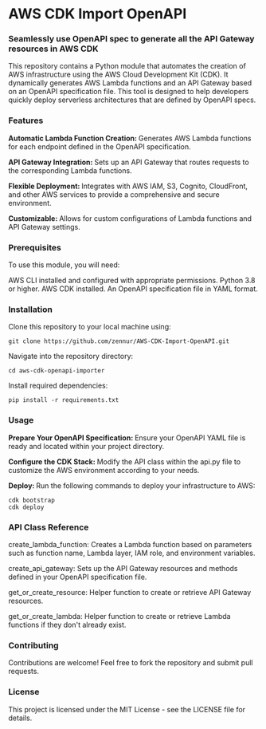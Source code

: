 # AWS CDK Import OpenAPI
### Seamlessly use OpenAPI spec to generate all the API Gateway resources in AWS CDK

This repository contains a Python module that automates the creation of AWS infrastructure using the AWS Cloud Development Kit (CDK). It dynamically generates AWS Lambda functions and an API Gateway based on an OpenAPI specification file. This tool is designed to help developers quickly deploy serverless architectures that are defined by OpenAPI specs.

### Features
<b> Automatic Lambda Function Creation: </b> Generates AWS Lambda functions for each endpoint defined in the OpenAPI specification.

<b> API Gateway Integration: </b> Sets up an API Gateway that routes requests to the corresponding Lambda functions.

<b> Flexible Deployment: </b> Integrates with AWS IAM, S3, Cognito, CloudFront, and other AWS services to provide a comprehensive and secure environment.

<b> Customizable: </b> Allows for custom configurations of Lambda functions and API Gateway settings.

### Prerequisites
To use this module, you will need:

AWS CLI installed and configured with appropriate permissions.
Python 3.8 or higher.
AWS CDK installed.
An OpenAPI specification file in YAML format.

### Installation
Clone this repository to your local machine using:
```shell
git clone https://github.com/zennur/AWS-CDK-Import-OpenAPI.git
```

Navigate into the repository directory:
```shell
cd aws-cdk-openapi-importer
```

Install required dependencies:
```shell
pip install -r requirements.txt
```

### Usage
<b> Prepare Your OpenAPI Specification: </b> Ensure your OpenAPI YAML file is ready and located within your project directory.

<b> Configure the CDK Stack: </b> Modify the API class within the api.py file to customize the AWS environment according to your needs.

<b> Deploy: </b> Run the following commands to deploy your infrastructure to AWS:
```shell
cdk bootstrap
cdk deploy
```

### API Class Reference
create_lambda_function: Creates a Lambda function based on parameters such as function name, Lambda layer, IAM role, and environment variables.

create_api_gateway: Sets up the API Gateway resources and methods defined in your OpenAPI specification file.

get_or_create_resource: Helper function to create or retrieve API Gateway resources.

get_or_create_lambda: Helper function to create or retrieve Lambda functions if they don't already exist.

### Contributing
Contributions are welcome! Feel free to fork the repository and submit pull requests.

### License
This project is licensed under the MIT License - see the LICENSE file for details.
